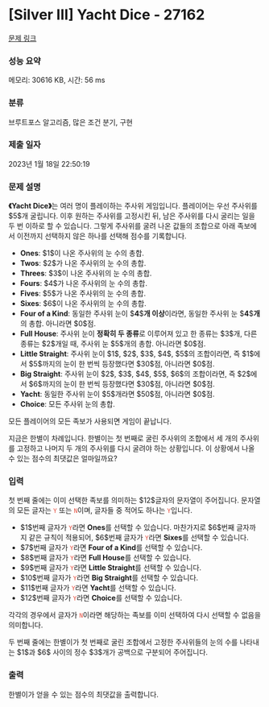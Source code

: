 # [Silver III] Yacht Dice - 27162 

[문제 링크](https://www.acmicpc.net/problem/27162) 

### 성능 요약

메모리: 30616 KB, 시간: 56 ms

### 분류

브루트포스 알고리즘, 많은 조건 분기, 구현

### 제출 일자

2023년 1월 18일 22:50:19

### 문제 설명

<p><strong>《Yacht Dice》</strong>는 여러 명이 플레이하는 주사위 게임입니다. 플레이어는 우선 주사위를 $5$개 굴립니다. 이후 원하는 주사위를 고정시킨 뒤, 남은 주사위를 다시 굴리는 일을 두 번 이하로 할 수 있습니다. 그렇게 주사위를 굴려 나온 값들의 조합으로 아래 족보에서 이전까지 선택하지 않은 하나를 선택해 점수를 기록합니다.</p>

<ul>
	<li><strong>Ones</strong>: $1$이 나온 주사위의 눈 수의 총합.</li>
	<li><strong>Twos</strong>: $2$가 나온 주사위의 눈 수의 총합.</li>
	<li><strong>Threes</strong>: $3$이 나온 주사위의 눈 수의 총합.</li>
	<li><strong>Fours</strong>: $4$가 나온 주사위의 눈 수의 총합.</li>
	<li><strong>Fives</strong>: $5$가 나온 주사위의 눈 수의 총합.</li>
	<li><strong>Sixes</strong>: $6$이 나온 주사위의 눈 수의 총합.</li>
	<li><strong>Four of a Kind</strong>: 동일한 주사위 눈이 $<strong>4</strong>$<strong>개 이상</strong>이라면, 동일한 주사위 눈 $<strong>4</strong>$<strong>개</strong>의 총합. 아니라면 $0$점.</li>
	<li><strong>Full House</strong>: 주사위 눈이 <strong>정확히 두 종류</strong>로 이루어져 있고 한 종류는 $3$개, 다른 종류는 $2$개일 때, 주사위 눈 $5$개의 총합. 아니라면 $0$점.</li>
	<li><strong>Little Straight</strong>: 주사위 눈이 $1$, $2$, $3$, $4$, $5$의 조합이라면, 즉 $1$에서 $5$까지의 눈이 한 번씩 등장했다면 $30$점, 아니라면 $0$점.</li>
	<li><strong>Big Straight</strong>: 주사위 눈이 $2$, $3$, $4$, $5$, $6$의 조합이라면, 즉 $2$에서 $6$까지의 눈이 한 번씩 등장했다면 $30$점, 아니라면 $0$점.</li>
	<li><strong>Yacht</strong>: 동일한 주사위 눈이 $5$개라면 $50$점, 아니라면 $0$점.</li>
	<li><strong>Choice</strong>: 모든 주사위 눈의 총합.</li>
</ul>

<p>모든 플레이어의 모든 족보가 사용되면 게임이 끝납니다.</p>

<p>지금은 한별이 차례입니다. 한별이는 첫 번째로 굴린 주사위의 조합에서 세 개의 주사위를 고정하고 나머지 두 개의 주사위를 다시 굴려야 하는 상황입니다. 이 상황에서 나올 수 있는 점수의 최댓값은 얼마일까요?</p>

### 입력 

 <p>첫 번째 줄에는 이미 선택한 족보를 의미하는 $12$글자의 문자열이 주어집니다. 문자열의 모든 글자는 <span style="color:#e74c3c;"><code>Y</code></span> 또는 <span style="color:#e74c3c;"><code>N</code></span>이며, 글자들 중 적어도 하나는 <span style="color:#e74c3c;"><code>Y</code></span>입니다.</p>

<ul>
	<li>$1$번째 글자가 <span style="color:#e74c3c;"><code>Y</code></span>라면 <strong>Ones</strong>를 선택할 수 있습니다. 마찬가지로 $6$번째 글자까지 같은 규칙이 적용되어, $6$번째 글자가 <span style="color:#e74c3c;"><code>Y</code></span>라면 <strong>Sixes</strong>를 선택할 수 있습니다.</li>
	<li>$7$번째 글자가 <span style="color:#e74c3c;"><code>Y</code></span>라면 <strong>Four of a Kind</strong>를 선택할 수 있습니다.</li>
	<li>$8$번째 글자가 <span style="color:#e74c3c;"><code>Y</code></span>라면 <strong>Full House</strong>를 선택할 수 있습니다.</li>
	<li>$9$번째 글자가 <span style="color:#e74c3c;"><code>Y</code></span>라면 <strong>Little Straight</strong>를 선택할 수 있습니다.</li>
	<li>$10$번째 글자가 <span style="color:#e74c3c;"><code>Y</code></span>라면 <strong>Big Straight</strong>를 선택할 수 있습니다.</li>
	<li>$11$번째 글자가 <span style="color:#e74c3c;"><code>Y</code></span>라면 <strong>Yacht</strong>를 선택할 수 있습니다.</li>
	<li>$12$번째 글자가 <span style="color:#e74c3c;"><code>Y</code></span>라면 <strong>Choice</strong>를 선택할 수 있습니다.</li>
</ul>

<p>각각의 경우에서 글자가 <span style="color:#e74c3c;"><code>N</code></span>이라면 해당하는 족보를 이미 선택하여 다시 선택할 수 없음을 의미합니다.</p>

<p>두 번째 줄에는 한별이가 첫 번째로 굴린 조합에서 고정한 주사위들의 눈의 수를 나타내는 $1$과 $6$ 사이의 정수 $3$개가 공백으로 구분되어 주어집니다.</p>

### 출력 

 <p>한별이가 얻을 수 있는 점수의 최댓값을 출력합니다.</p>

